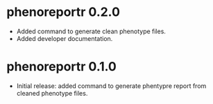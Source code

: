 # phenoreportr 0.2.0

* Added command to generate clean phenotype files.
* Added developer documentation.


# phenoreportr 0.1.0

* Initial release: added command to generate phentypre report from cleaned phenotype files.
